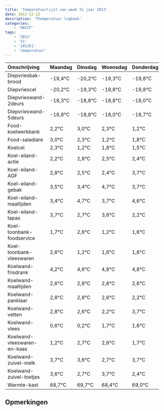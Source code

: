 ```yaml
---
title: 'Temperatuurlijst van week 51 jaar 2013'
date: 2013-12-22
description: 'Themperatuur logboek'
categories:
    - 'HACCP'
tags:
    - '2013'
    - '51'
    - '201351'
    - 'temperatuur'
---
```

|Omschrijving|Maandag|Dinsdag|Woensdag|Donderdag|Vrijdag|Zaterdag|Zondag|
|:---|:---|:---|:---|:---|:---|:---|:---|
|Diepvriesbak-brood|-19,4°C|-20,2°C|-19,3°C|-19,8°C|-19,8°C|-19,0°C|-19,7°C|
|Diepvriescel|-20,2°C|-19,3°C|-19,8°C|-19,8°C|-19,0°C|-19,7°C|-20,8°C|
|Diepvrieswand-2deurs|-18,3°C|-18,8°C|-18,8°C|-18,0°C|-18,7°C|-19,8°C|-19,2°C|
|Diepvrieswand-5deurs|-18,8°C|-18,8°C|-18,0°C|-18,7°C|-19,8°C|-19,2°C|-19,5°C|
|Food-koelwerkbank|2,2°C|3,0°C|2,3°C|1,2°C|1,8°C|1,5°C|1,4°C|
|Food-saladiare|3,0°C|2,3°C|1,2°C|1,8°C|1,5°C|1,4°C|2,7°C|
|Koelcel|2,3°C|1,2°C|1,8°C|1,5°C|1,4°C|2,7°C|1,7°C|
|Koel-eiland-actie|2,2°C|2,8°C|2,5°C|2,4°C|3,7°C|2,7°C|3,6°C|
|Koel-eiland-AGF|2,8°C|2,5°C|2,4°C|3,7°C|2,7°C|3,6°C|2,2°C|
|Koel-eiland-gebak|3,5°C|3,4°C|4,7°C|3,7°C|4,6°C|3,2°C|3,6°C|
|Koel-eiland-maaltijden|3,4°C|4,7°C|3,7°C|4,6°C|3,2°C|3,6°C|3,8°C|
|Koel-eiland-tapas|3,7°C|2,7°C|3,6°C|2,2°C|2,6°C|2,8°C|2,8°C|
|Koel-toonbank-foodservice|1,7°C|2,6°C|1,2°C|1,6°C|1,8°C|1,8°C|1,6°C|
|Koel-toonbank-vleeswaren|2,6°C|1,2°C|1,6°C|1,8°C|1,8°C|1,6°C|1,2°C|
|Koelwand-frisdrank|4,2°C|4,6°C|4,8°C|4,8°C|4,6°C|4,2°C|5,7°C|
|Koelwand-maaltijden|2,6°C|2,8°C|2,8°C|2,6°C|2,2°C|3,7°C|3,6°C|
|Koelwand-panklaar|2,8°C|2,8°C|2,6°C|2,2°C|3,7°C|3,6°C|2,7°C|
|Koelwand-vetten|2,8°C|2,6°C|2,2°C|3,7°C|3,6°C|2,7°C|3,7°C|
|Koelwand-vlees|0,6°C|0,2°C|1,7°C|1,6°C|0,7°C|1,7°C|0,4°C|
|Koelwand-vleeswaren-en-kaas|1,2°C|2,7°C|2,6°C|1,7°C|2,7°C|1,4°C|2,0°C|
|Koelwand-zuivel-melk|3,7°C|3,6°C|2,7°C|3,7°C|2,4°C|3,0°C|2,5°C|
|Koelwand-zuivel-toetjes|3,6°C|2,7°C|3,7°C|2,4°C|3,0°C|2,5°C|2,8°C|
|Warmte-kast|68,7°C|69,7°C|68,4°C|69,0°C|68,5°C|68,8°C|68,9°C|

## Opmerkingen


